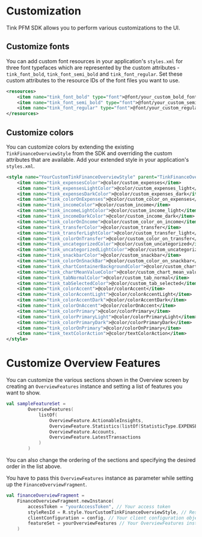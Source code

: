 # Customization

Tink PFM SDK allows you to perform various customizations to the UI.

## Customize fonts

You can add custom font resources in your application's `styles.xml` for three font typefaces which are represented by the custom attributes - `tink_font_bold`, `tink_font_semi_bold` and `tink_font_regular`. Set these custom attributes to the
resource IDs of the font files you want to use.
```xml
<resources>
    <item name="tink_font_bold" type="font">@font/your_custom_bold_font</item>
    <item name="tink_font_semi_bold" type="font">@font/your_custom_semi_bold_font</item>
    <item name="tink_font_regular" type="font">@font/your_custom_regular_font</item>
</resources>
```

## Customize colors
You can customize colors by extending the existing `TinkFinanceOverviewStyle` from the SDK and overriding the custom attributes that are available.
Add your extended style in your application's `styles.xml`.
```xml
<style name="YourCustomTinkFinanceOverviewStyle" parent="TinkFinanceOverviewStyle">
    <item name="tink_expensesColor">@color/custom_expenses</item>
    <item name="tink_expensesLightColor">@color/custom_expenses_light</item>
    <item name="tink_expensesDarkColor">@color/custom_expenses_dark</item>
    <item name="tink_colorOnExpenses">@color/custom_color_on_expenses</item>
    <item name="tink_incomeColor">@color/custom_income</item>
    <item name="tink_incomeLightColor">@color/custom_income_light</item>
    <item name="tink_incomeDarkColor">@color/custom_income_dark</item>
    <item name="tink_colorOnIncome">@color/custom_color_on_income</item>
    <item name="tink_transferColor">@color/custom_transfer</item>
    <item name="tink_transferLightColor">@color/custom_transfer_light</item>
    <item name="tink_colorOnTransfer">@color/custom_color_on_transfer</item>
    <item name="tink_uncategorizedColor">@color/custom_uncategorized</item>
    <item name="tink_uncategorizedLightColor">@color/custom_uncategorized_light</item>
    <item name="tink_snackbarColor">@color/custom_snackbar</item>
    <item name="tink_colorOnSnackBar">@color/custom_color_on_snackbar</item>
    <item name="tink_chartContainerBackgroundColor">@color/custom_chart_container_background</item>
    <item name="tink_chartMeanValueColor">@color/custom_chart_mean_value</item>
    <item name="tink_tabNormalColor">@color/custom_tab_normal</item>
    <item name="tink_tabSelectedColor">@color/custom_tab_selected</item>
    <item name="tink_colorAccent">@color/colorAccent</item>
    <item name="tink_colorAccentLight">@color/colorAccentLight</item>
    <item name="tink_colorAccentDark">@color/colorAccentDark</item>
    <item name="tink_colorOnAccent">@color/colorOnAccent</item>
    <item name="tink_colorPrimary">@color/colorPrimary</item>
    <item name="tink_colorPrimaryLight">@color/colorPrimaryLight</item>
    <item name="tink_colorPrimaryDark">@color/colorPrimaryDark</item>
    <item name="tink_colorOnPrimary">@color/colorOnPrimary</item>
    <item name="tink_textColorAction">@color/textColorAction</item>
</style>
```

# Customize Overview Features
You can customize the various sections shown in the Overview screen by creating an `OverviewFeatures` instance and setting a list of features you want to show.
```kotlin
val sampleFeatureSet =
        OverviewFeatures(
            listOf(
                OverviewFeature.ActionableInsights,
                OverviewFeature.Statistics(listOf(StatisticType.EXPENSES, StatisticType.INCOME)),
                OverviewFeature.Accounts,
                OverviewFeature.LatestTransactions
            )
        )
```
You can also change the ordering of the sections and specifying the desired order in the list above.

You have to pass this `OverviewFeatures` instance as parameter while setting up the `FinanceOverviewFragment`.

```kotlin
val financeOverviewFragment =
    FinanceOverviewFragment.newInstance(
        accessToken = "yourAccessToken", // Your access token
        styleResId = R.style.YourCustomTinkFinanceOverviewStyle, // Resource ID of your style that extends TinkFinanceOverviewStyle
        clientConfiguration = config, // Your client configuration object
        featureSet = yourOverviewFeatures // Your OverviewFeatures instance
    )
